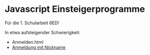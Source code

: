 # Javascript Einsteigerprogramme

Für die 1. Schularbeit 6ED!

In etwa aufsteigender Schwierigkeit:
* Anmelden.html
* [Anmeldung mit Nickname](anmeldung2.html)
